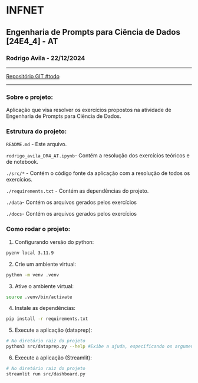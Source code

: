 # INFNET
## Engenharia de Prompts para Ciência de Dados [24E4_4] - AT
### Rodrigo Avila - 22/12/2024
---

[Repositório GIT #todo]()

---
### Sobre o projeto:
Aplicação que visa resolver os exercícios propostos na atividade de Engenharia de Prompts para Ciência de Dados.


### Estrutura do projeto:
```README.md``` - Este arquivo.

```rodrigo_avila_DR4_AT.ipynb```- Contém a resolução dos exercícios teóricos e de notebook.

```./src/*``` - Contém o código fonte da aplicação com a resolução de todos os exercícios.

```./requirements.txt``` - Contém as dependências do projeto.

```./data```- Contém os arquivos gerados pelos exercícios

```./docs```- Contém os arquivos gerados pelos exercícios


### Como rodar o projeto:
1. Configurando versão do python:
```bash
pyenv local 3.11.9
```

2. Crie um ambiente virtual:
```bash
python -m venv .venv
```

3. Ative o ambiente virtual:
```bash
source .venv/bin/activate
```

4. Instale as dependências:
```bash
pip install -r requirements.txt
```

5. Execute a aplicação (dataprep):
```bash
# No diretório raiz do projeto
python3 src/dataprep.py --help #Exibe a ajuda, especificando os argumentos necessários
```

6. Execute a aplicação (Streamlit):
```bash
# No diretório raiz do projeto
streamlit run src/dashboard.py       
```